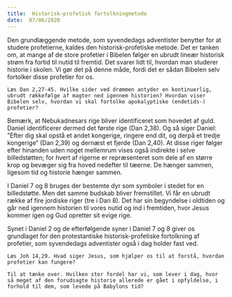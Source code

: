 ```yaml
---
title:  Historisk-profetisk fortolkningmetode
date:  07/06/2020
---
```


Den grundlæggende metode, som syvendedags adventister benytter for at studere profetierne, kaldes den historisk-profetiske metode. Det er tanken om, at mange af de store profetier i Bibelen følger en ubrudt lineær historisk strøm fra fortid til nutid til fremtid. Det svarer lidt til, hvordan man studerer historie i skolen. Vi gør det på denne måde, fordi det er sådan Bibelen selv fortolker disse profetier for os.

`Læs Dan 2,27-45. Hvilke sider ved drømmen antyder en kontinuerlig, ubrudt rækkefølge af magter ned igennem historien? Hvordan viser Bibelen selv, hvordan vi skal fortolke apokalyptiske (endetids-) profetier?`

Bemærk, at Nebukadnesars rige bliver identificeret som hovedet af guld. Daniel identificerer dermed det første rige (Dan 2,38). Og så siger Daniel: ”Efter dig skal opstå et andet kongerige, ringere end dit, og derpå et tredje kongerige“ (Dan 2,39) og dernæst et fjerde (Dan 2,40). At disse riger følger efter hinanden uden noget mellemrum vises også indirekte i selve billedstøtten; for hvert af rigerne er repræsenteret som dele af en større krop og bevæger sig fra hoved nedefter til tæerne. De hænger sammen, ligesom tid og historie hænger sammen.

I Daniel 7 og 8 bruges der bestemte dyr som symboler i stedet for en billedstøtte. Men det samme budskab bliver fremstillet. Vi får en ubrudt række af fire jordiske riger (tre i Dan 8). Det har sin begyndelse i oldtiden og går ned igennem historien til vores nutid og ind i fremtiden, hvor Jesus kommer igen og Gud opretter sit evige rige.

Synet i Daniel 2 og de efterfølgende syner i Daniel 7 og 8 giver os grundlaget for den protestantiske historisk-profetiske fortolkning af profetier, som syvendedags adventister også i dag holder fast ved.

`Læs Joh 14,29. Hvad siger Jesus, som hjælper os til at forstå, hvordan profetier kan fungere?`

`Til at tænke over. Hvilken stor fordel har vi, som lever i dag, hvor så meget af den forudsagte historie allerede er gået i opfyldelse, i forhold til dem, som levede på Babylons tid?`